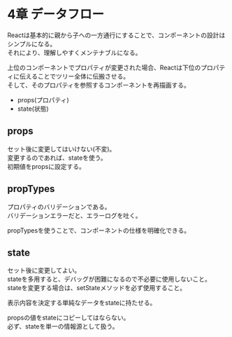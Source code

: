 # 4章 データフロー

Reactは基本的に親から子への一方通行にすることで、コンポーネントの設計はシンプルになる。  
それにより、理解しやすくメンテナブルになる。  

上位のコンポーネントでプロパティが変更された場合、Reactは下位のプロパティに伝えることでツリー全体に伝搬させる。  
そして、そのプロパティを参照するコンポーネントを再描画する。  

* props(プロパティ)
* state(状態)

## props

セット後に変更してはいけない(不変)。  
変更するのであれば、stateを使う。  
初期値をpropsに設定する。  

## propTypes

プロパティのバリデーションである。  
バリデーションエラーだと、エラーログを吐く。  

propTypesを使うことで、コンポーネントの仕様を明確化できる。  

## state

セット後に変更してよい。  
stateを多用すると、デバッグが困難になるので不必要に使用しないこと。  
stateを変更する場合は、setStateメソッドを必ず使用すること。  

表示内容を決定する単純なデータをstateに持たせる。  

propsの値をstateにコピーしてはならない。  
必ず、stateを単一の情報源として扱う。  


